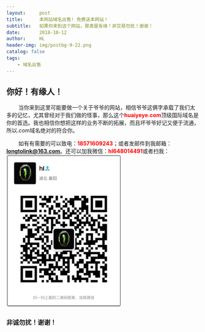 ```yaml
---
layout:     post
title:      本网站域名出售! 免费送本网站！
subtitle:   如果你来到这个网站，那真是有缘！非交易勿扰！谢谢！
date:       2018-10-12
author:     HL
header-img: img/postbg-9-22.png
catalog: false
tags:
    - 域名出售
---
```



##   你好！有缘人！

&nbsp;&nbsp;&nbsp;&nbsp;&nbsp;&nbsp;&nbsp;&nbsp;当你来到这里可能要做一个关于爷爷的网站，相信爷爷这俩字承载了我们太多的记忆，尤其曾经对于我们做的怪事，那么这个<strong style="color:red;">huaiyeye.com</strong>顶级国际域名是你的首选。我也相信你想把这样的业务不断的拓展，而且坏爷爷好记又便于流通，所以.com域名绝对的符合你。

&nbsp;&nbsp;&nbsp;&nbsp;&nbsp;&nbsp;&nbsp;&nbsp;如有有需要的可以致电：<strong style="color:red;">18571609243</strong>；或者发邮件到我邮箱：<strong style="color:red;">longtolink@163.com</strong>。还可以加我微信：<strong style="color:red;">hl648014491</strong>或者扫我：
<img src="/img/mycode.jpg" width="300">

###  非诚勿扰！谢谢！
